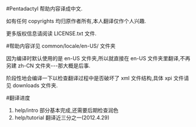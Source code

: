 #Pentadactyl 帮助内容译成中文.

如有任何 copyrights 均归原作者所有,本人翻译仅作个人兴趣.

更多版权信息请阅读 LICENSE.txt 文件.

#帮助内容详见 common/locale/en-US/ 文件夹

因为编译时默认使用的是 en-US 文件夹,所以就直接在 en-US 文件夹里翻译,不再另建 zh-CN 文件夹---那大概是后事.

阶段性地会编译一下以检查翻译过程中是否破坏了 xml 文件结构,具体 xpi 文件请见 downloads 文件夹.

#翻译进度

1. help/intro 部分基本完成,还需要后期检查润色
2. help/tutorial 翻译近三分之一(2012.4.29)
